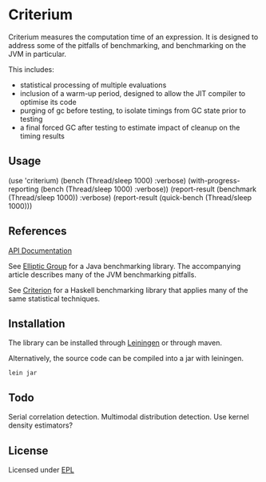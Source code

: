 # Criterium

Criterium measures the computation time of an expression.  It is
designed to address some of the pitfalls of benchmarking, and benchmarking on
the JVM in particular.

This includes:
  - statistical processing of multiple evaluations
  - inclusion of a warm-up period, designed to allow the JIT compiler to
    optimise its code
  - purging of gc before testing, to isolate timings from GC state prior
    to testing
  - a final forced GC after testing to estimate impact of cleanup on the
    timing results

## Usage
  (use 'criterium)
  (bench (Thread/sleep 1000) :verbose)
  (with-progress-reporting (bench (Thread/sleep 1000) :verbose))
  (report-result (benchmark (Thread/sleep 1000)) :verbose)
  (report-result (quick-bench (Thread/sleep 1000)))

## References

[API Documentation](http://hugoduncan.github.com/criterium)

See [Elliptic Group](http://www.ellipticgroup.com/html/benchmarkingArticle.html)
for a Java benchmarking library.  The accompanying article describes many of the
JVM benchmarking pitfalls.

See [Criterion](http://hackage.haskell.org/package/criterion) for a Haskell benchmarking
library that applies many of the same statistical techniques.


## Installation

The library can be installed through
[Leiningen](http://github.com/technomancy/leiningen) or through maven.

Alternatively, the source code can be compiled into a jar with leiningen.

    lein jar

## Todo

Serial correlation detection.
Multimodal distribution detection.
Use kernel density estimators?

## License

Licensed under [EPL](http://www.eclipse.org/legal/epl-v10.html)

